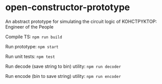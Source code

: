 # open-constructor-prototype
 An abstract prototype for simulating the circuit logic of KOHCTPYKTOP: Engineer of the People

Compile TS:
`npm run build`

Run prototype:
`npm start`

Run unit tests:
`npm test`

Run decode (save string to bin) utility:
`npm run decoder`

Run encode (bin to save string) utility:
`npm run encoder`
